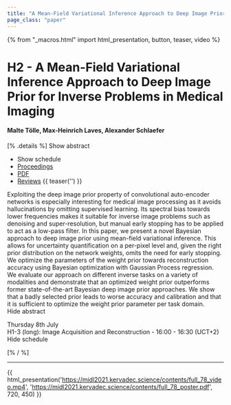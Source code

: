 ```yaml
---
title: "A Mean-Field Variational Inference Approach to Deep Image Prior for Inverse Problems in Medical Imaging"
page_class: "paper"
---
```


{% from "_macros.html" import html_presentation, button, teaser, video %}

# H2 - A Mean-Field Variational Inference Approach to Deep Image Prior for Inverse Problems in Medical Imaging

#### Malte Tölle, Max-Heinrich Laves, Alexander Schlaefer

[% .details %]
<a class="toggle_visibility" data-selector=".abstract" data-level="3">Show abstract</a>
- <a class="toggle_visibility" data-selector=".schedule" data-level="3">Show schedule</a>
- <a href="">Proceedings</a>
- <a href="https://openreview.net/pdf?id=DvV_blKLiB4">PDF</a>
- <a href="https://openreview.net/forum?id=DvV_blKLiB4">Reviews</a>
{{ teaser('') }}

<p>
    <span class="abstract">
        Exploiting the deep image prior property of convolutional auto-encoder networks is especially interesting for medical image processing as it avoids hallucinations by omitting supervised learning. Its spectral bias towards lower frequencies makes it suitable for inverse image problems such as denoising and super-resolution, but manual early stopping has to be applied to act as a low-pass filter. In this paper, we present a novel Bayesian approach to deep image prior using mean-field variational inference. This allows for uncertainty quantification on a per-pixel level and, given the right prior distribution on the network weights, omits the need for early stopping. We optimize the parameters of the weight prior towards reconstruction accuracy using Bayesian optimization with Gaussian Process regression. We evaluate our approach on different inverse tasks on a variety of modalities and demonstrate that an optimized weight prior outperforms former state-of-the-art Bayesian deep image prior approaches. We show that a badly selected prior leads to worse accuracy and calibration and that it is sufficient to optimize the weight prior parameter per task domain.
        <br>
        <span class="actions"><a class="toggle_visibility" data-level="2">Hide abstract</a></span>
    </span>
</p>

<p>
    <span class="schedule">
         Thursday 8th July<br>H1-3 (long): Image Acquisition and Reconstruction - 16:00 - 16:30 (UCT+2)
        <br>
        <span class="actions"><a class="toggle_visibility" data-level="2">Hide schedule</a></span>
    </span>
</p>

[% / %]


---

{{ html_presentation('https://midl2021.kervadec.science/contents/full_78_video.mp4', 'https://midl2021.kervadec.science/contents/full_78_poster.pdf', 720, 450) }}
